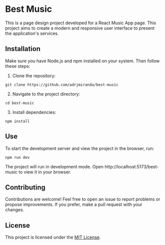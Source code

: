 # Best Music

This is a page design project developed for a React Music App page. This project aims to create a modern and responsive user interface to present the application's services.

## Installation

Make sure you have Node.js and npm installed on your system. Then follow these steps:

1. Clone the repository:

```
git clone https://github.com/adrjmiranda/best-music
```

2. Navigate to the project directory:

```
cd best-music
```

3. Install dependencies:

```
npm install
```

## Use

To start the development server and view the project in the browser, run:

```
npm run dev
```

The project will run in development mode. Open http://localhost:5173/best-music to view it in your browser.

## Contributing

Contributions are welcome! Feel free to open an issue to report problems or propose improvements. If you prefer, make a pull request with your changes.

## License

This project is licensed under the [MIT License](LICENSE).
